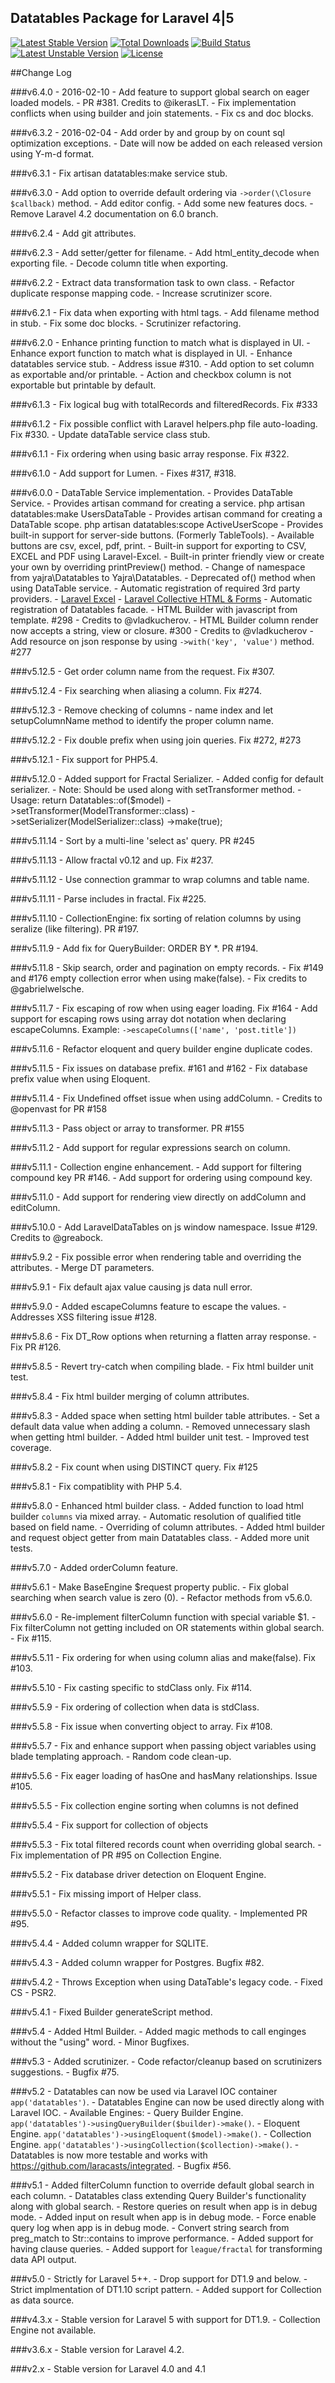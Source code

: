 ## Datatables Package for Laravel 4|5

[![Latest Stable Version](https://poser.pugx.org/yajra/laravel-datatables-oracle/v/stable.png)](https://packagist.org/packages/yajra/laravel-datatables-oracle)
[![Total Downloads](https://poser.pugx.org/yajra/laravel-datatables-oracle/downloads.png)](https://packagist.org/packages/yajra/laravel-datatables-oracle)
[![Build Status](https://travis-ci.org/yajra/laravel-datatables.png?branch=master)](https://travis-ci.org/yajra/laravel-datatables)
[![Latest Unstable Version](https://poser.pugx.org/yajra/laravel-datatables-oracle/v/unstable.svg)](https://packagist.org/packages/yajra/laravel-datatables-oracle)
[![License](https://poser.pugx.org/yajra/laravel-datatables-oracle/license.svg)](https://packagist.org/packages/yajra/laravel-datatables-oracle)

##Change Log

###v6.4.0 - 2016-02-10
    - Add feature to support global search on eager loaded models.
    - PR #381. Credits to @ikerasLT.
    - Fix implementation conflicts when using builder and join statements.
    - Fix cs and doc blocks.

###v6.3.2 - 2016-02-04
    - Add order by and group by on count sql optimization exceptions.
    - Date will now be added on each released version using Y-m-d format.

###v6.3.1
    - Fix artisan datatables:make service stub.

###v6.3.0
    - Add option to override default ordering via `->order(\Closure $callback)` method.
    - Add editor config.
    - Add some new features docs.
    - Remove Laravel 4.2 documentation on 6.0 branch.

###v6.2.4
    - Add git attributes.

###v6.2.3
    - Add setter/getter for filename.
    - Add html_entity_decode when exporting file.
    - Decode column title when exporting.

###v6.2.2
    - Extract data transformation task to own class.
    - Refactor duplicate response mapping code.
    - Increase scrutinizer score.

###v6.2.1
    - Fix data when exporting with html tags.
    - Add filename method in stub.
    - Fix some doc blocks.
    - Scrutinizer refactoring.

###v6.2.0
    - Enhance printing function to match what is displayed in UI.
    - Enhance export function to match what is displayed in UI.
    - Enhance datatables service stub.
    - Address issue #310.
    - Add option to set column as exportable and/or printable.
    - Action and checkbox column is not exportable but printable by default.

###v6.1.3
    - Fix logical bug with totalRecords and filteredRecords. Fix #333

###v6.1.2
    - Fix possible conflict with Laravel helpers.php file auto-loading. Fix #330.
    - Update dataTable service class stub. 

###v6.1.1
    - Fix ordering when using basic array response. Fix #322.

###v6.1.0
    - Add support for Lumen.
    - Fixes #317, #318.

###v6.0.0 - DataTable Service implementation.
    - Provides DataTable Service.
    - Provides artisan command for creating a service. php artisan datatables:make UsersDataTable
    - Provides artisan command for creating a DataTable scope. php artisan datatables:scope ActiveUserScope
    - Provides built-in support for server-side buttons. (Formerly TableTools).
    - Available buttons are csv, excel, pdf, print.
    - Built-in support for exporting to CSV, EXCEL and PDF using Laravel-Excel.
    - Built-in printer friendly view or create your own by overriding printPreview() method.
    - Change of namespace from yajra\Datatables to Yajra\Datatables.
    - Deprecated of() method when using DataTable service.
    - Automatic registration of required 3rd party providers.
        - [Laravel Excel](https://github.com/Maatwebsite/Laravel-Excel)
        - [Laravel Collective HTML & Forms](https://github.com/LaravelCollective/html)
    - Automatic registration of Datatables facade.
    - HTML Builder with javascript from template. #298 - Credits to @vladkucherov.
    - HTML Builder column render now accepts a string, view or closure. #300 - Credits to @vladkucherov
    - Add resource on json response by using `->with('key', 'value')` method. #277

###v5.12.5
    - Get order column name from the request. Fix #307.

###v5.12.4
    - Fix searching when aliasing a column. Fix #274.

###v5.12.3
    - Remove checking of columns - name index and let setupColumnName method to identify the proper column name.

###v5.12.2
    - Fix double prefix when using join queries. Fix #272, #273

###v5.12.1
    - Fix support for PHP5.4.

###v5.12.0
    - Added support for Fractal Serializer.
    - Added config for default serializer.
    - Note: Should be used along with setTransformer method.
    - Usage:
        return Datatables::of($model)
            ->setTransformer(ModelTransformer::class)
            ->setSerializer(ModelSerializer::class)
            ->make(true);

###v5.11.14
    - Sort by a multi-line 'select as' query. PR #245

###v5.11.13
    - Allow fractal v0.12 and up. Fix #237.

###v5.11.12
    - Use connection grammar to wrap columns and table name.

###v5.11.11
    - Parse includes in fractal. Fix #225.

###v5.11.10
    - CollectionEngine: fix sorting of relation columns by using seralize (like filtering). PR #197.

###v5.11.9
    - Add fix for QueryBuilder: ORDER BY *. PR #194.

###v5.11.8
    - Skip search, order and pagination on empty records.
    - Fix #149 and #176 empty collection error when using make(false).
    - Fix credits to @gabrielwelsche.

###v5.11.7
    - Fix escaping of row when using eager loading. Fix #164
    - Add support for escaping rows using array dot notation when declaring escapeColumns.
        Example: `->escapeColumns(['name', 'post.title'])`

###v5.11.6
    - Refactor eloquent and query builder engine duplicate codes.

###v5.11.5
    - Fix issues on database prefix. #161 and #162
    - Fix database prefix value when using Eloquent.

###v5.11.4
    - Fix Undefined offset issue when using addColumn.
    - Credits to @openvast for PR #158

###v5.11.3
    - Pass object or array to transformer. PR #155

###v5.11.2
    - Add support for regular expressions search on column.

###v5.11.1
    - Collection engine enhancement.
    - Add support for filtering compound key PR #146.
    - Add support for ordering using compound key.

###v5.11.0
    - Add support for rendering view directly on addColumn and editColumn.

###v5.10.0
    - Add LaravelDataTables on js window namespace. Issue #129. Credits to @greabock.

###v5.9.2
    - Fix possible error when rendering table and overriding the attributes.
    - Merge DT parameters.

###v5.9.1
    - Fix default ajax value causing js data null error.

###v5.9.0
    - Added escapeColumns feature to escape the values.
    - Addresses XSS filtering issue #128.

###v5.8.6
    - Fix DT_Row options when returning a flatten array response.
    - Fix PR #126.

###v5.8.5
    - Revert try-catch when compiling blade.
    - Fix html builder unit test.

###v5.8.4
    - Fix html builder merging of column attributes.

###v5.8.3
    - Added space when setting html builder table attributes.
    - Set a default data value when adding a column.
    - Removed unnecessary slash when getting html builder.
    - Added html builder unit test.
    - Improved test coverage.

###v5.8.2
    - Fix count when using DISTINCT query. Fix #125

###v5.8.1
    - Fix compatiblity with PHP 5.4.

###v5.8.0
    - Enhanced html builder class.
    - Added function to load html builder `columns` via mixed array.
        - Automatic resolution of qualified title based on field name.
        - Overriding of column attributes.
    - Added html builder and request object getter from main Datatables class.
    - Added more unit tests.

###v5.7.0
    - Added orderColumn feature.

###v5.6.1
    - Make BaseEngine $request property public.
    - Fix global searching when search value is zero (0).
    - Refactor methods from v5.6.0.

###v5.6.0
    - Re-implement filterColumn function with special variable $1.
    - Fix filterColumn not getting included on OR statements within global search.
    - Fix #115.

###v5.5.11
    - Fix ordering for when using column alias and make(false). Fix #103.

###v5.5.10
    - Fix casting specific to stdClass only. Fix #114.

###v5.5.9
    - Fix ordering of collection when data is stdClass.

###v5.5.8
    - Fix issue when converting object to array. Fix #108.

###v5.5.7
    - Fix and enhance support when passing object variables using blade templating approach.
    - Random code clean-up.

###v5.5.6
    - Fix eager loading of hasOne and hasMany relationships. Issue #105.

###v5.5.5
    - Fix collection engine sorting when columns is not defined

###v5.5.4
    - Fix support for collection of objects

###v5.5.3
    - Fix total filtered records count when overriding global search.
    - Fix implementation of PR #95 on Collection Engine.

###v5.5.2
    - Fix database driver detection on Eloquent Engine.

###v5.5.1
    - Fix missing import of Helper class.

###v5.5.0
    - Refactor classes to improve code quality.
    - Implemented PR #95.

###v5.4.4
    - Added column wrapper for SQLITE.

###v5.4.3
    - Added column wrapper for Postgres. Bugfix #82.

###v5.4.2
    - Throws Exception when using DataTable's legacy code.
    - Fixed CS - PSR2.

###v5.4.1
    - Fixed Builder generateScript method.

###v5.4
    - Added Html Builder.
    - Added magic methods to call enginges without the "using" word.
    - Minor Bugfixes.

###v5.3
    - Added scrutinizer.
    - Code refactor/cleanup based on scrutinizers suggestions.
    - Bugfix #75.

###v5.2
    - Datatables can now be used via Laravel IOC container `app('datatables')`.
    - Datatables Engine can now be used directly along with Laravel IOC.
        - Available Engines:
            - Query Builder Engine. `app('datatables')->usingQueryBuilder($builder)->make()`.
            - Eloquent Engine. `app('datatables')->usingEloquent($model)->make()`.
            - Collection Engine. `app('datatables')->usingCollection($collection)->make()`.
    - Datatables is now more testable and works with https://github.com/laracasts/integrated.
    - Bugfix #56.

###v5.1
    - Added filterColumn function to override default global search in each column.
    - Datatables class extending Query Builder's functionality along with global search.
    - Restore queries on result when app is in debug mode.
    - Added input on result when app is in debug mode.
    - Force enable query log when app is in debug mode.
    - Convert string search from preg_match to Str::contains to improve performance.
    - Added support for having clause queries.
    - Added support for `league/fractal` for transforming data API output.

###v5.0
    - Strictly for Laravel 5++.
    - Drop support for DT1.9 and below.
    - Strict implmentation of DT1.10 script pattern.
    - Added support for Collection as data source.

###v4.3.x
    - Stable version for Laravel 5 with support for DT1.9.
    - Collection Engine not available.

###v3.6.x
    - Stable version for Laravel 4.2.

###v2.x
    - Stable version for Laravel 4.0 and 4.1
